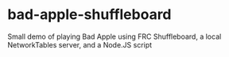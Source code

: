 # bad-apple-shuffleboard
Small demo of playing Bad Apple using FRC Shuffleboard, a local NetworkTables server, and a Node.JS script
